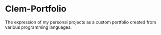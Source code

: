 # Clem-Portfolio
The expression of my personal projects as a custom portfolio created from various programming languages.
